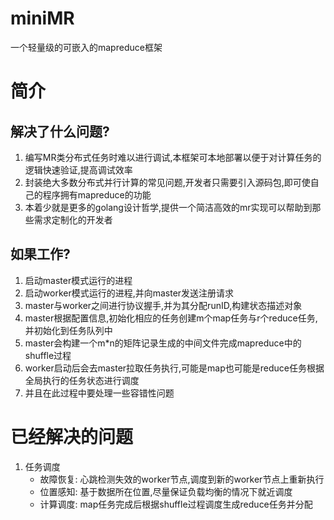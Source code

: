 # miniMR
一个轻量级的可嵌入的mapreduce框架
# 简介
## 解决了什么问题?
  1. 编写MR类分布式任务时难以进行调试,本框架可本地部署以便于对计算任务的逻辑快速验证,提高调试效率
  2. 封装绝大多数分布式并行计算的常见问题,开发者只需要引入源码包,即可使自己的程序拥有mapreduce的功能
  3. 本着少就是更多的golang设计哲学,提供一个简洁高效的mr实现可以帮助到那些需求定制化的开发者
## 如果工作?
  1. 启动master模式运行的进程
  2. 启动worker模式运行的进程,并向master发送注册请求
  3. master与worker之间进行协议握手,并为其分配runID,构建状态描述对象
  4. master根据配置信息,初始化相应的任务创建m个map任务与r个reduce任务,并初始化到任务队列中
  5. master会构建一个m*n的矩阵记录生成的中间文件完成mapreduce中的shuffle过程
  6. worker启动后会去master拉取任务执行,可能是map也可能是reduce任务根据全局执行的任务状态进行调度
  7. 并且在此过程中要处理一些容错性问题
# 已经解决的问题
  1. 任务调度
      * 故障恢复: 心跳检测失效的worker节点,调度到新的worker节点上重新执行
      * 位置感知: 基于数据所在位置,尽量保证负载均衡的情况下就近调度
      * 计算调度: map任务完成后根据shuffle过程调度生成reduce任务并分配
